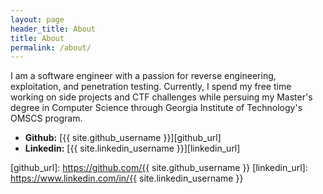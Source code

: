 ```yaml
---
layout: page
header_title: About
title: About
permalink: /about/
---
```


I am a software engineer with a passion for reverse engineering, exploitation, and penetration testing. Currently, I spend my free time working on side projects and CTF challenges while persuing my Master's degree in Computer Science through Georgia Institute of Technology's OMSCS program.

- **Github:** [{{ site.github_username }}][github_url]
- **Linkedin:** [{{ site.linkedin_username }}][linkedin_url]

[github_url]: https://github.com/{{ site.github_username }}
[linkedin_url]: https://www.linkedin.com/in/{{ site.linkedin_username }}
